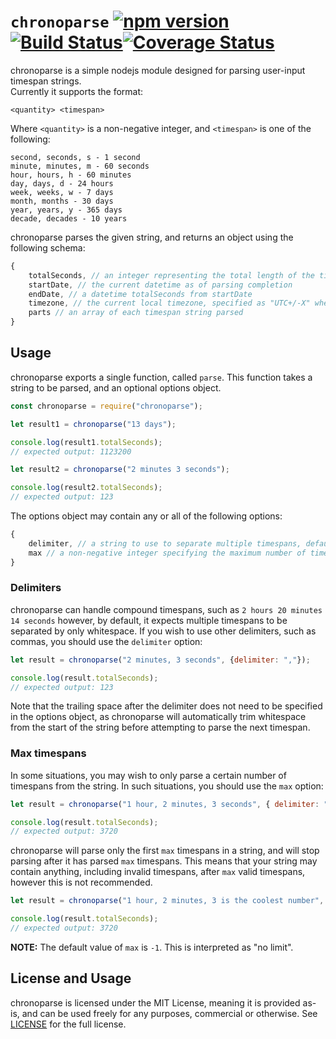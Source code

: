 # `chronoparse` [![npm version](https://badge.fury.io/js/chronoparse.svg)](https://badge.fury.io/js/chronoparse)[![Build Status](https://travis-ci.com/dylanrenwick/chronoparse.svg?branch=master)](https://travis-ci.com/dylanrenwick/chronoparse)[![Coverage Status](https://coveralls.io/repos/github/dylanrenwick/chronoparse/badge.svg?branch=master)](https://coveralls.io/github/dylanrenwick/chronoparse?branch=master)

chronoparse is a simple nodejs module designed for parsing user-input timespan strings.  
Currently it supports the format:
```
<quantity> <timespan>
```
Where `<quantity>` is a non-negative integer, and `<timespan>` is one of the following:
```
second, seconds, s - 1 second
minute, minutes, m - 60 seconds
hour, hours, h - 60 minutes
day, days, d - 24 hours
week, weeks, w - 7 days
month, months - 30 days
year, years, y - 365 days
decade, decades - 10 years
```

chronoparse parses the given string, and returns an object using the following schema:
```js
{
    totalSeconds, // an integer representing the total length of the timespan in seconds
    startDate, // the current datetime as of parsing completion
    endDate, // a datetime totalSeconds from startDate
    timezone, // the current local timezone, specified as "UTC+/-X" where X is the offset in hours
    parts // an array of each timespan string parsed
}
```

## Usage

chronoparse exports a single function, called `parse`. This function takes a string to be parsed, and an optional options object.

```js
const chronoparse = require("chronoparse");

let result1 = chronoparse("13 days");

console.log(result1.totalSeconds);
// expected output: 1123200

let result2 = chronoparse("2 minutes 3 seconds");

console.log(result2.totalSeconds);
// expected output: 123
```

The options object may contain any or all of the following options:
```js
{
    delimiter, // a string to use to separate multiple timespans, defaults to whitespace
    max // a non-negative integer specifying the maximum number of timespans to parse in the string, defaults to no limit
}
```

### Delimiters

chronoparse can handle compound timespans, such as `2 hours 20 minutes 14 seconds` however, by default, it expects multiple timespans to be separated by only whitespace. If you wish to use other delimiters, such as commas, you should use the `delimiter` option:
```js
let result = chronoparse("2 minutes, 3 seconds", {delimiter: ","});

console.log(result.totalSeconds);
// expected output: 123
```
Note that the trailing space after the delimiter does not need to be specified in the options object, as chronoparse will automatically trim whitespace from the start of the string before attempting to parse the next timespan.

### Max timespans

In some situations, you may wish to only parse a certain number of timespans from the string. In such situations, you should use the `max` option:
```js
let result = chronoparse("1 hour, 2 minutes, 3 seconds", { delimiter: ",", max: 2 });

console.log(result.totalSeconds);
// expected output: 3720
```

chronoparse will parse only the first `max` timespans in a string, and will stop parsing after it has parsed `max` timespans. This means that your string may contain anything, including invalid timespans, after `max` valid timespans, however this is not recommended.
```js
let result = chronoparse("1 hour, 2 minutes, 3 is the coolest number", { delimiter: ",", max: 2 });

console.log(result.totalSeconds);
// expected output: 3720
```

**NOTE:** The default value of `max` is `-1`. This is interpreted as "no limit".

## License and Usage

chronoparse is licensed under the MIT License, meaning it is provided as-is, and can be used freely for any purposes, commercial or otherwise. See [LICENSE](https://github.com/dylanrenwick/chronoparse/blob/master/LICENSE) for the full license.